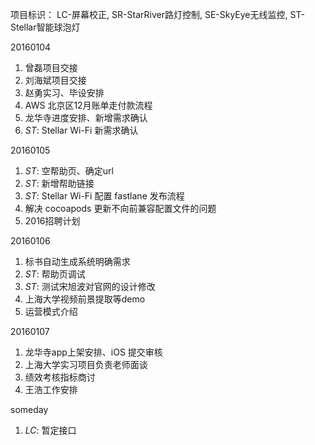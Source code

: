 项目标识： LC-屏幕校正, SR-StarRiver路灯控制, SE-SkyEye无线监控, ST-Stellar智能球泡灯

20160104

1. 曾磊项目交接
1. 刘海斌项目交接
1. 赵勇实习、毕设安排
1. AWS 北京区12月账单走付款流程
1. 龙华寺进度安排、新增需求确认
1. *ST*: Stellar Wi-Fi 新需求确认

20160105

1. *ST*: 空帮助页、确定url
1. *ST*: 新增帮助链接
1. *ST*: Stellar Wi-Fi 配置 fastlane 发布流程
1. 解决 cocoapods 更新不向前兼容配置文件的问题
1. 2016招聘计划

20160106

1. 标书自动生成系统明确需求
1. *ST*: 帮助页调试
1. *ST*: 测试宋旭波对官网的设计修改
1. 上海大学视频前景提取等demo
1. 运营模式介绍

20160107

1. 龙华寺app上架安排、iOS 提交审核
1. 上海大学实习项目负责老师面谈
1. 绩效考核指标商讨
1. 王浩工作安排

someday

1. *LC*: 暂定接口

[//]: # (comment)
